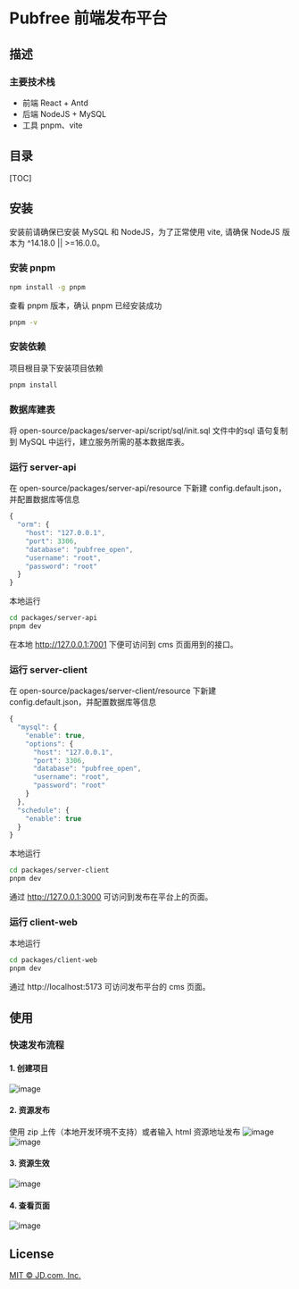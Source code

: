 # Pubfree 前端发布平台

## 描述
### 主要技术栈
- 前端 React + Antd
- 后端 NodeJS + MySQL
- 工具 pnpm、vite
## 目录
[TOC]

## 安装
安装前请确保已安装 MySQL 和 NodeJS，为了正常使用 vite, 请确保 NodeJS 版本为 ^14.18.0 || >=16.0.0。

### 安装 pnpm
````bash
npm install -g pnpm
````
查看 pnpm 版本，确认 pnpm 已经安装成功
````bash
pnpm -v
````

### 安装依赖
项目根目录下安装项目依赖
````bash
pnpm install
````

### 数据库建表
将 open-source/packages/server-api/script/sql/init.sql 文件中的sql 语句复制到 MySQL 中运行，建立服务所需的基本数据库表。

### 运行 server-api
在 open-source/packages/server-api/resource 下新建 config.default.json，并配置数据库等信息
````js
{
  "orm": {
    "host": "127.0.0.1",
    "port": 3306,
    "database": "pubfree_open",
    "username": "root",
    "password": "root"
  }
}

````
本地运行
````bash
cd packages/server-api
pnpm dev
````
在本地 http://127.0.0.1:7001 下便可访问到 cms 页面用到的接口。

### 运行 server-client
在 open-source/packages/server-client/resource 下新建 config.default.json，并配置数据库等信息
````js
{
  "mysql": {
    "enable": true,
    "options": {
      "host": "127.0.0.1",
      "port": 3306,
      "database": "pubfree_open",
      "username": "root",
      "password": "root"
    }
  },
  "schedule": {
    "enable": true
  }
}
````
本地运行
````bash
cd packages/server-client
pnpm dev
````
通过 http://127.0.0.1:3000 可访问到发布在平台上的页面。

### 运行 client-web
本地运行
````bash
cd packages/client-web
pnpm dev
````
通过 http://localhost:5173 可访问发布平台的 cms 页面。

## 使用
### 快速发布流程

#### 1. 创建项目
![image](https://img14.360buyimg.com/imagetools/jfs/t1/105149/20/34273/57679/635a36bbE218c80ef/f0e2aae07970886b.png)

#### 2. 资源发布
使用 zip 上传（本地开发环境不支持）或者输入 html 资源地址发布
![image](https://img11.360buyimg.com/imagetools/jfs/t1/163595/19/28519/58928/635a3728E590137d6/47cafdfe3dc8f304.png)
![image](https://img11.360buyimg.com/imagetools/jfs/t1/165869/35/31958/58647/635a37adE079e68bb/ec97699dfc18b23c.png)

#### 3. 资源生效
![image](https://img10.360buyimg.com/imagetools/jfs/t1/212448/21/22800/62291/635a3d73Ef52f159c/b9da61eb8847544e.png)

#### 4. 查看页面
![image](https://img14.360buyimg.com/imagetools/jfs/t1/109768/38/33231/62656/635a3dd6E287d9b3c/482c3616706297ed.png)


## License
[MIT © JD.com, Inc.](./LISENCE)